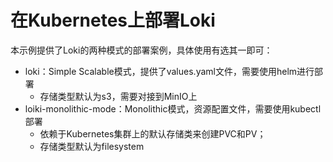 # 在Kubernetes上部署Loki

本示例提供了Loki的两种模式的部署案例，具体使用有选其一即可：

- loki：Simple Scalable模式，提供了values.yaml文件，需要使用helm进行部署
  - 存储类型默认为s3，需要对接到MinIO上
- loiki-monolithic-mode：Monolithic模式，资源配置文件，需要使用kubectl部署
  - 依赖于Kubernetes集群上的默认存储类来创建PVC和PV；
  - 存储类型默认为filesystem
